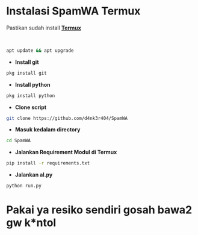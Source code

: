 # Instalasi SpamWA Termux
Pastikan sudah install <b>[Termux](https://f-droid.org/F-Droid.apk)</b>


<br>


```bash
apt update && apt upgrade
```
- **Install git**
```sh
pkg install git
```
- **Install python**
```sh
pkg install python
```
- **Clone script**
```sh
git clone https://github.com/d4nk3r404/SpamWA
```
- **Masuk kedalam directory**
```sh
cd SpamWA
```
- **Jalankan Requirement Modul di Termux**
```sh
pip install -r requirements.txt
```
- **Jalankan al.py**
```bash
python run.py
```
# Pakai ya resiko sendiri gosah bawa2 gw k*ntol